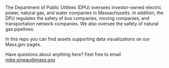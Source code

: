 The Department of Public Utilities (DPU) oversees investor-owned electric power, natural gas, and water companies in Massachusetts. In addition, the DPU regulates the safety of bus companies, moving companies, and transportation network companies. We also oversee the safety of natural gas pipelines.

In this repo you can find assets supporting data visualizations on our Mass.gov pages.

Have questions about anything here?  Feel free to email mike.pineau@mass.gov
